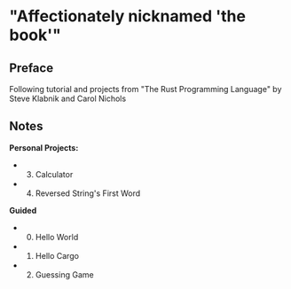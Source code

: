 # **"Affectionately nicknamed 'the book'"**

## **Preface**

Following tutorial and projects from "The Rust Programming Language" by Steve Klabnik and Carol Nichols

## **Notes**

**Personal Projects:**
- 03. Calculator
- 04. Reversed String's First Word


**Guided**
- 00. Hello World
- 01. Hello Cargo
- 02. Guessing Game